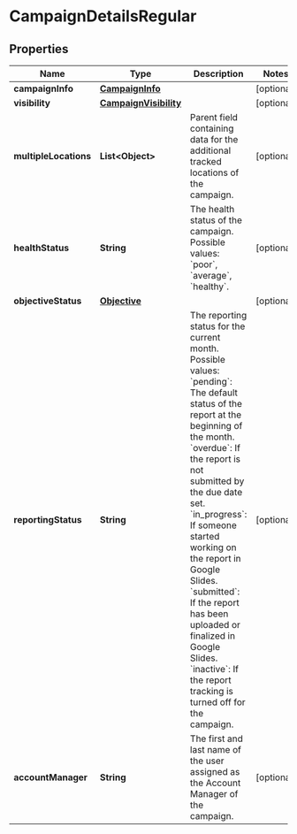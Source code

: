 # CampaignDetailsRegular

## Properties
Name | Type | Description | Notes
------------ | ------------- | ------------- | -------------
**campaignInfo** | [**CampaignInfo**](CampaignInfo.md) |  |  [optional]
**visibility** | [**CampaignVisibility**](CampaignVisibility.md) |  |  [optional]
**multipleLocations** | **List&lt;Object&gt;** | Parent field containing data for the additional tracked locations of the campaign. |  [optional]
**healthStatus** | **String** | The health status of the campaign.  Possible values: &#x60;poor&#x60;, &#x60;average&#x60;, &#x60;healthy&#x60;.  |  [optional]
**objectiveStatus** | [**Objective**](Objective.md) |  |  [optional]
**reportingStatus** | **String** | The reporting status for the current month.  Possible values:   &#x60;pending&#x60;: The default status of the report at the beginning of the month.  &#x60;overdue&#x60;: If the report is not submitted by the due date set.  &#x60;in_progress&#x60;: If someone started working on the report in Google Slides.  &#x60;submitted&#x60;: If the report has been uploaded or finalized in Google Slides.  &#x60;inactive&#x60;: If the report tracking is turned off for the campaign.  |  [optional]
**accountManager** | **String** | The first and last name of the user assigned as the Account Manager of the campaign. |  [optional]
